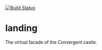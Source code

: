 [![Build Status](https://travis-ci.org/convergentcx/landing.svg?branch=master)](https://travis-ci.org/convergentcx/landing)

# landing

The virtual facade of the Convergent castle.
